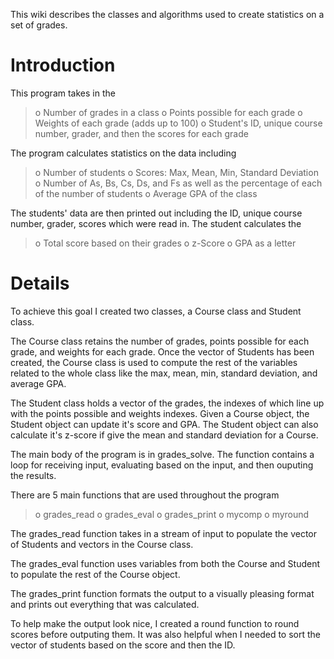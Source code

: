 This wiki describes the classes and algorithms used to create statistics on a set of grades.

# Introduction #

This program takes in the
> o Number of grades in a class
> o Points possible for each grade
> o Weights of each grade (adds up to 100)
> o Student's ID, unique course number, grader, and then the scores for each grade

The program calculates statistics on the data including
> o Number of students
> o Scores: Max, Mean, Min, Standard Deviation
> o Number of As, Bs, Cs, Ds, and Fs as well as the percentage of each of the number of students
> o Average GPA of the class

The students' data are then printed out including the ID, unique course number, grader, scores which were read in. The student calculates the
> o Total score based on their grades
> o z-Score
> o GPA as a letter

# Details #

To achieve this goal I created two classes, a Course class and Student class.

The Course class retains the number of grades, points possible for each grade, and weights for each grade. Once the vector of Students has been created, the Course class is used to compute the rest of the variables related to the whole class like the max, mean, min, standard deviation, and average GPA.

The Student class holds a vector of the grades, the indexes of which line up with the points possible and weights indexes. Given a Course object, the Student object can update it's score and GPA. The Student object can also calculate it's z-score if give the mean and standard deviation for a Course.

The main body of the program is in grades\_solve. The function contains a loop for receiving input, evaluating based on the input, and then ouputing the results.

There are 5 main functions that are used throughout the program
> o grades\_read
> o grades\_eval
> o grades\_print
> o mycomp
> o myround

The grades\_read function takes in a stream of input to populate the vector of Students and vectors in the Course class.

The grades\_eval function uses variables from both the Course and Student to populate the rest of the Course object.

The grades\_print function formats the output to a visually pleasing format and prints out everything that was calculated.

To help make the output look nice, I created a round function to round scores before outputing them. It was also helpful when I needed to sort the vector of students based on the score and then the ID.